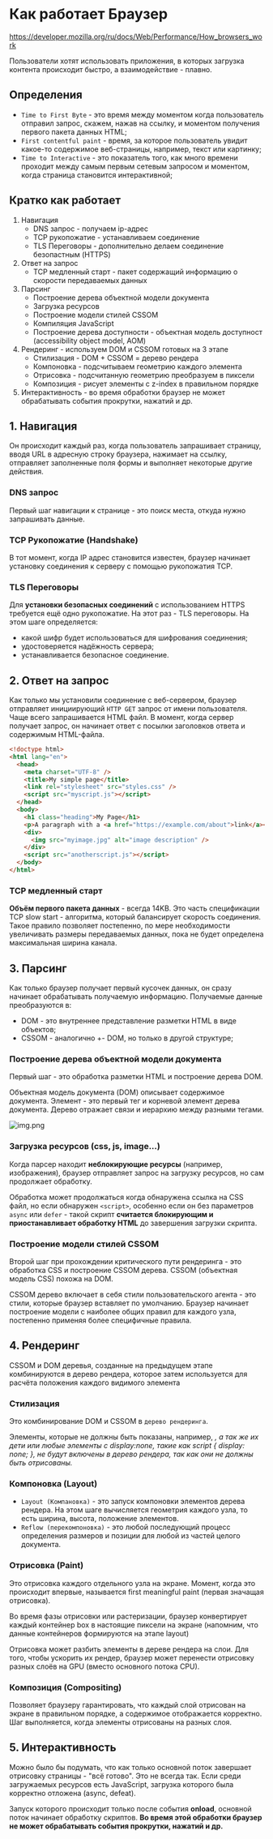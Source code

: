 # Как работает Браузер

https://developer.mozilla.org/ru/docs/Web/Performance/How_browsers_work

Пользователи хотят использовать приложения, в которых загрузка контента происходит быстро, а взаимодействие - плавно. 

## Определения
- `Time to First Byte` - это время между моментом когда пользователь отправил запрос, скажем, нажав на ссылку, и моментом получения первого пакета данных HTML;
- `First contentful paint` - время, за которое пользователь увидит какое-то содержимое веб-страницы, например, текст или картинку;
- `Time to Interactive` -  это показатель того, как много времени проходит между самым первым сетевым запросом и моментом, когда страница становится интерактивной;

## Кратко как работает
1. Навигация
   - DNS запрос - получаем ip-адрес
   - TCP рукопожатие - устанавливаем соединение
   - TLS Переговоры - дополнительно делаем соединение безопастным (HTTPS)
2. Ответ на запрос
   - TCP медленный старт - пакет содержащий информацию о скорости передаваемых данных
3. Парсинг
   - Построение дерева объектной модели документа
   - Загрузка ресурсов
   - Построение модели стилей CSSOM
   - Компиляция JavaScript
   - Построение дерева доступности - объектная модель доступност (accessibility object model, AOM)
4. Рендеринг - используем DOM и CSSOM готовых на 3 этапе 
   - Стилизация - DOM + CSSOM = дерево рендера
   - Компоновка - подсчитываем геометрию каждого элемента
   - Отрисовка - подсчитанную геометрию преобразуем в пиксели
   - Композиция - рисует элементы с z-index в правильном порядке 
5. Интерактивность - во время обработки браузер не может обрабатывать события прокрутки, нажатий и др.

## 1. Навигация
Он происходит каждый раз, когда пользователь запрашивает страницу, вводя URL в адресную строку браузера, нажимает на ссылку, отправляет заполненные поля формы и выполняет некоторые другие действия.

### DNS запрос
Первый шаг навигации к странице - это поиск места, откуда нужно запрашивать данные.

### TCP Рукопожатие (Handshake)
В тот момент, когда IP адрес становится известен, браузер начинает установку соединения к серверу с помощью рукопожатия TCP.

### TLS Переговоры
Для **установки безопасных соединений** с использованием HTTPS требуется ещё одно рукопожатие. На этот раз - TLS переговоры. На этом шаге определяется:
- какой шифр будет использоваться для шифрования соединения;
- удостоверяется надёжность сервера;
- устанавливается безопасное соединение.

## 2. Ответ на запрос
Как только мы установили соединение с веб-сервером, браузер отправляет инициирующий `HTTP GET` запрос от имени пользователя. Чаще всего запрашивается HTML файл. В момент, когда сервер получает запрос, он начинает ответ с посылки заголовков ответа и содержимым HTML-файла.

```html
<!doctype html>
<html lang="en">
  <head>
    <meta charset="UTF-8" />
    <title>My simple page</title>
    <link rel="stylesheet" src="styles.css" />
    <script src="myscript.js"></script>
  </head>
  <body>
    <h1 class="heading">My Page</h1>
    <p>A paragraph with a <a href="https://example.com/about">link</a></p>
    <div>
      <img src="myimage.jpg" alt="image description" />
    </div>
    <script src="anotherscript.js"></script>
  </body>
</html>
```

### TCP медленный старт
**Объём первого пакета данных** - всегда 14KB. Это часть спецификации TCP slow start - алгоритма, который балансирует скорость соединения. Такое правило позволяет постепенно, по мере необходимости увеличивать размеры передаваемых данных, пока не будет определена максимальная ширина канала.

## 3. Парсинг
Как только браузер получает первый кусочек данных, он сразу начинает обрабатывать получаемую информацию. Получаемые данные преобразуются в:
- DOM - это внутреннее представление разметки HTML в виде объектов;
- CSSOM - аналогично +- DOM, но только в другой структуре;

### Построение дерева объектной модели документа
Первый шаг - это обработка разметки HTML и построение дерева DOM.
  
Объектная модель документа (DOM) описывает содержимое документа. Элемент <html> - это первый тег и корневой элемент дерева документа. Дерево отражает связи и иерархию между разными тегами.

![img.png](_images/img_1.png)

### Загрузка ресурсов (css, js, image...)

Когда парсер находит **неблокирующие ресурсы** (например, изображения), браузер отправляет запрос на загрузку ресурсов, но сам продолжает обработку.

Обработка может продолжаться когда обнаружена ссылка на CSS файл, но если обнаружен `<script>`, особенно если он без параметров `async` или `defer` - такой скрипт **считается блокирующим и приостанавливает обработку HTML** до завершения загрузки скрипта.

### Построение модели стилей CSSOM
Второй шаг при прохождении критического пути рендеринга - это обработка CSS и построение CSSOM дерева. CSSOM (объектная модель CSS) похожа на DOM. 

CSSOM дерево включает в себя стили пользовательского агента - это стили, которые браузер вставляет по умолчанию. Браузер начинает построение модели с наиболее общих правил для каждого узла, постепенно применяя более специфичные правила.

## 4. Рендеринг
CSSOM и DOM деревья, созданные на предыдущем этапе комбинируются в дерево рендера, которое затем используется для расчёта положения каждого видимого элемента

### Стилизация
Это комбинирование DOM и CSSOM в `дерево рендеринга`.

Элементы, которые не должны быть показаны, например, _<head>, а так же их дети или любые элементы с display:none, такие как script { display: none; }, не будут включены в дерево рендера, так как они не должны быть отрисованы._

### Компоновка (Layout)
- `Layout (Компановка)` - это запуск компоновки элементов дерева рендера. На этом шаге вычисляется геометрия каждого узла, то есть ширина, высота, положение элементов.
- `Reflow (перекомпоновка)` - это любой последующий процесс определения размеров и позиции для любой из частей целого документа.

### Отрисовка (Paint)
Это отрисовка каждого отдельного узла на экране. Момент, когда это происходит впервые, называется first meaningful paint (первая значащая отрисовка). 

Во время фазы отрисовки или растеризации, браузер конвертирует каждый контейнер box в настоящие пиксели на экране (напомним, что данные контейнеров формируются на этапе layout)

Отрисовка может разбить элементы в дереве рендера на слои. Для того, чтобы ускорить их рендер, браузер может перенести отрисовку разных слоёв на GPU (вместо основного потока CPU).

### Композиция (Compositing)
Позволяет браузеру гарантировать, что каждый слой отрисован на экране в правильном порядке, а содержимое отображается корректно. Шаг выполняется, когда элементы отрисованы на разных слоя.

## 5. Интерактивность
Можно было бы подумать, что как только основной поток завершает отрисовку страницы - "всё готово". Это не всегда так. Если среди загружаемых ресурсов есть JavaScript, загрузка которого была корректно отложена (async, defeat).

Запуск которого происходит только после события **onload**, основной поток начинает обработку скриптов. **Во время этой обработки браузер не может обрабатывать события прокрутки, нажатий и др.**